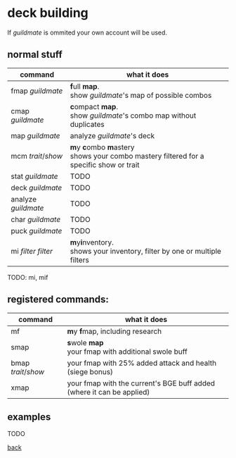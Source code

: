 # deck building
If _guildmate_ is ommited your own account will be used.

## normal stuff

| command 				| what it does 									|
| -- | -- |
| fmap _guildmate_    	| **f**ull **map**.<br>show _guildmate_'s map of possible combos 	|
| cmap _guildmate_    	| **c**ompact **map**.<br>show _guildmate_'s combo map without duplicates	|
| map _guildmate_     	| analyze _guildmate_'s deck 					|
| mcm _trait_/_show_ | **m**y **c**ombo **m**astery<br> shows your combo mastery filtered for a specific show or trait |
| stat _guildmate_    	| TODO 											|
| deck _guildmate_    	| TODO 											|
| analyze _guildmate_ 	| TODO 											|
| char _guildmate_    	| TODO 											|
| puck _guildmate_    	| TODO 											|
| mi _filter_ _filter_ | **m**y**i**nventory.<br> shows your inventory, filter by one or multiple filters|

TODO: mi, mif

## registered commands:

| command 				| what it does 									|
| -- | -- |
| mf | **m**y **f**map, including research|
| smap | **s**wole **map**<br>your fmap with additional swole buff |
| bmap _trait_/_show_ | your fmap with 25% added attack and health (siege bonus)|
| xmap | your fmap with the current's BGE buff added <br>(where it can be applied)|

## examples

TODO

[back](index)
<!--stackedit_data:
eyJoaXN0b3J5IjpbOTg1MTI2MzU3LC0xMjI2NTk5MDU3LC0xMz
A1NjI0ODUyLC04NjczODcyMjMsLTE2MDY2ODg0OTUsNDA3MTE3
NjQzLC0xMjM1ODI2MzA0XX0=
-->